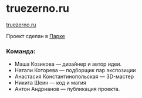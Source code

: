 # truezerno.ru
[truezerno.ru](https://truezerno.ru)  

Проект сделан в [Парке](https://intuition.team/park/)

### Команда:  
- Маша Козикова — дизайнер и автор идеи.  
- Натали Которева — подборщик пар экспозиции  
- Анастасия Константинопольская — 3D-мастер  
- Никита Шеин — код и магия  
- Антон Андрианов — публикация проекта.
